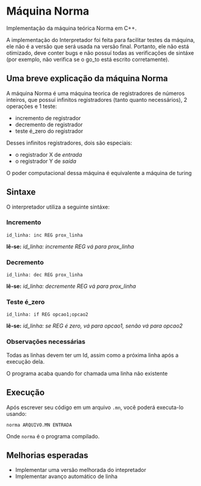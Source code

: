 # Máquina Norma

Implementação da máquina teórica Norma em C++.

A implementação do Interpretador foi feita para facilitar testes da máquina,
ele não é a versão que será usada na versão final.
Portanto, ele não está otimizado, deve conter bugs e não possuí todas as
verificações de sintáxe (por exemplo, não verifica se o go_to está escrito
corretamente).

## Uma breve explicação da máquina Norma

A máquina Norma é uma máquina teorica de registradores de números inteiros,
que possuí infinitos registradores (tanto quanto necessários),
2 operações e 1 teste:

- incremento de registrador
- decremento de registrador
- teste é_zero do registrador

Desses infinitos registradores, dois são especiais:

- o registrador X de *entrada*
- o registrador Y de *saída*

O poder computacional dessa máquina é equivalente a máquina de turing

## Sintaxe

O interpretador utiliza a seguinte sintáxe:

### Incremento
```
id_linha: inc REG prox_linha
```
**lê-se:** *id_linha: incremente REG vá para prox_linha*

### Decremento
```
id_linha: dec REG prox_linha
```
**lê-se:** *id_linha: decremente REG vá para prox_linha*

### Teste é_zero
```
id_linha: if REG opcao1;opcao2
```
**lê-se:** *id_linha: se REG é zero, vá para opcao1, senão vá para opcao2*

### Observações necessárias

Todas as linhas devem ter um Id, assim como a próxima linha após a execução 
dela.

O programa acaba quando for chamada uma linha não existente

## Execução
Após escrever seu código em um arquivo `.mn`, você poderá executa-lo usando:
```
norma ARQUIVO.MN ENTRADA
```
Onde `norma` é o programa compilado.

## Melhorias esperadas

- Implementar uma versão melhorada do intepretador
- Implementar avanço automático de linha
